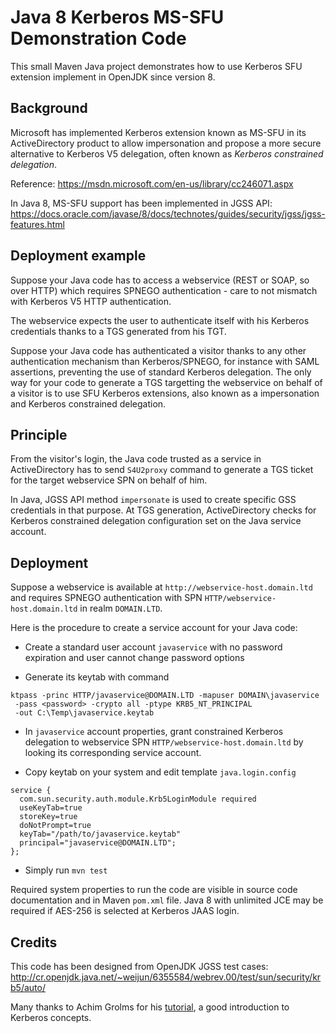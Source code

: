 # Java 8 Kerberos MS-SFU Demonstration Code

This small Maven Java project demonstrates how to use Kerberos SFU extension
implement in OpenJDK since version 8.

## Background

Microsoft has implemented Kerberos extension known as MS-SFU in its
ActiveDirectory product to allow impersonation and propose a more secure
alternative to Kerberos V5 delegation, often known as _Kerberos constrained
delegation_.

Reference: https://msdn.microsoft.com/en-us/library/cc246071.aspx

In Java 8, MS-SFU support has been implemented in JGSS API:
https://docs.oracle.com/javase/8/docs/technotes/guides/security/jgss/jgss-features.html

## Deployment example

Suppose your Java code has to access a webservice (REST or SOAP, so over HTTP)
which requires SPNEGO authentication - care to not mismatch with Kerberos V5
HTTP authentication.

The webservice expects the user to authenticate itself with his Kerberos
credentials thanks to a TGS generated from his TGT.

Suppose your Java code has authenticated a visitor thanks to any other
authentication mechanism than Kerberos/SPNEGO, for instance with SAML
assertions, preventing the use of standard Kerberos delegation. The only way
for your code to generate a TGS targetting the webservice on behalf of a
visitor is to use SFU Kerberos extensions, also known as a impersonation and
Kerberos constrained delegation.

## Principle

From the visitor's login, the Java code trusted as a service in ActiveDirectory
has to send `S4U2proxy` command to generate a TGS ticket for the target
webservice SPN on behalf of him.

In Java, JGSS API method `impersonate` is used to create specific GSS
credentials in that purpose. At TGS generation, ActiveDirectory checks for
Kerberos constrained delegation configuration set on the Java service account.

## Deployment

Suppose a webservice is available at `http://webservice-host.domain.ltd` and
requires SPNEGO authentication with SPN `HTTP/webservice-host.domain.ltd` in
realm `DOMAIN.LTD`.

Here is the procedure to create a service account for your Java code:

* Create a standard user account `javaservice` with no password expiration and
   user cannot change password options

* Generate its keytab with command

```
ktpass -princ HTTP/javaservice@DOMAIN.LTD -mapuser DOMAIN\javaservice
 -pass <password> -crypto all -ptype KRB5_NT_PRINCIPAL
 -out C:\Temp\javaservice.keytab
```

* In `javaservice` account properties, grant constrained Kerberos delegation
   to webservice SPN `HTTP/webservice-host.domain.ltd` by looking its
   corresponding service account.

* Copy keytab on your system and edit template `java.login.config`

```
service {
  com.sun.security.auth.module.Krb5LoginModule required
  useKeyTab=true
  storeKey=true
  doNotPrompt=true
  keyTab="/path/to/javaservice.keytab"
  principal="javaservice@DOMAIN.LTD";
};
```

* Simply run `mvn test`

Required system properties to run the code are visible in source code
documentation and in Maven `pom.xml` file. Java 8 with unlimited JCE may be
required if AES-256 is selected at Kerberos JAAS login.

## Credits

This code has been designed from OpenJDK JGSS test cases:
http://cr.openjdk.java.net/~weijun/6355584/webrev.00/test/sun/security/krb5/auto/

Many thanks to Achim Grolms for his [tutorial](http://grolmsnet.de/kerbtut/), a
good introduction to Kerberos concepts.
